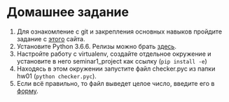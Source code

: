 # Домашнее задание

1. Для ознакомление с git и закрепления основных навыков пройдите задание с [этого](https://learngitbranching.js.org) сайта.
2. Установите Python 3.6.6. Релизы можно брать [здесь](https://www.python.org/downloads/).
3. Настройте работу с virtualenv, создайте отдельное окружение и установите в него seminar1_project как ссылку (```pip install -e```)
4. Находясь в этом окружении запустите файл checker.pyc из папки hw01 (```python checker.pyc```).
5. Если всё правильно, то файл выведет целое число, введите его в [форму](https://goo.gl/forms/h0rv1Ti9hp83ZFzW2).
